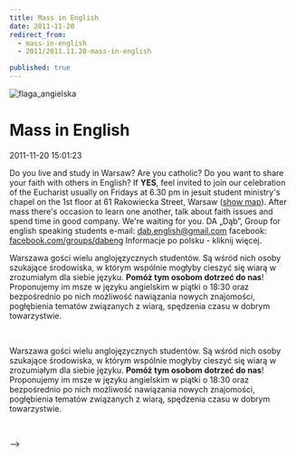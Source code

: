 ```yaml
---
title: Mass in English
date: 2011-11-20
redirect_from: 
  - mass-in-english
  - 2011/2011.11.20-mass-in-english

published: true
---
```



![flaga_angielska](images/stories/grafiki/flaga_angielska.jpg)

# Mass in English

<time>2011-11-20 15:01:23</time>



Do you live and study in Warsaw? Are you catholic? Do you want to share your faith with others in English? If **YES**, feel invited to join our celebration of the Eucharist usually on Fridays at 6.30 pm in jesuit student ministry's chapel on the 1st floor at 61 Rakowiecka Street, Warsaw ([show map](http://g.co/maps/pjaz8)). After mass there's occasion to learn one another, talk about faith issues and spend time in good company. We're waiting for you.
DA „Dąb”, Group for english speaking students
e-mail: dab.english@gmail.com
facebook: [facebook.com/groups/dabeng](http://www.facebook.com/groups/dabeng)
Informacje po polsku - kliknij więcej.

<!--{{intro-break}}-->
Warszawa gości wielu anglojęzycznych studentów. Są wśród nich osoby szukające środowiska, w którym wspólnie mogłyby cieszyć się wiarą w zrozumiałym dla siebie języku. **Pomóż tym osobom dotrzeć do nas**! Proponujemy im msze w języku angielskim w piątki o 18:30 oraz bezpośrednio po nich możliwość nawiązania nowych znajomości, pogłębienia tematów związanych z wiarą, spędzenia czasu w dobrym towarzystwie.

 


<!--CONTENT FROM OLD SERVER (jos before 2013): 

Do you live and study in Warsaw? Are you catholic? Do you want to share your faith with others in English? If **YES**, feel invited to join our celebration of the Eucharist usually on Fridays at 6.30 pm in jesuit student ministry's chapel on the 1st floor at 61 Rakowiecka Street, Warsaw ([show map](http://g.co/maps/pjaz8)). After mass there's occasion to learn one another, talk about faith issues and spend time in good company. We're waiting for you.


DA „Dąb”, Group for english speaking students
e-mail: dab.english@gmail.com
facebook: [facebook.com/groups/dabeng](http://www.facebook.com/groups/dabeng)


Informacje po polsku - kliknij więcej.


<!--{{intro-break}}-->

Warszawa gości wielu anglojęzycznych studentów. Są wśród nich osoby szukające środowiska, w którym wspólnie mogłyby cieszyć się wiarą w zrozumiałym dla siebie języku. **Pomóż tym osobom dotrzeć do nas**! Proponujemy im msze w języku angielskim w piątki o 18:30 oraz bezpośrednio po nich możliwość nawiązania nowych znajomości, pogłębienia tematów związanych z wiarą, spędzenia czasu w dobrym towarzystwie.

 

-->

<!--{{json:{"created_date":"2011-11-20 15:01:23","publish_down":"0000-00-00 00:00:00","id":"1046"}}}-->